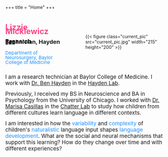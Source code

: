+++
title = "Home"
+++

<style>
@media (max-width: 768px) {
  .header-flex {
    flex-direction: column !important;
    gap: 20px !important;
  }
  .header-flex img {
    margin: 0 auto;
  }
}
</style>

<div class="header-flex" style="display: flex; align-items: center; gap: 70px">
 <div>
  <h2 style="font-size: 25px; color: #FB4689; line-height:.5"> Lizzie Mickiewicz </h2>
  <h4 style="font-size: 18px; line-height: 0.1"> Research Technician, Hayden Lab </h4>
  <p style="color: DodgerBlue; font-size: 15px; line-height: 1"> Department of Neurosurgery, Baylor College of Medicine </p>
 </div>
 <div>
  {{< figure class="current_pic" src="current_pic.jpg" width="215" height="200" >}}
 </div>
</div>


<span style="font-size: 17px">I am a research technician at Baylor College of Medicine. I work with <a href="https://www.benhayden.com/" style="font-size: 17px;">Dr. Ben Hayden</a> in the <a href="https://www.haydenlab.com/" style="font-size: 17px;">Hayden Lab</a>.</span>

<span style="font-size: 17px">Previously, I received my BS in Neuroscience and BA in Psychology from the University of Chicago. I worked with <a href="https://humdev.uchicago.edu/directory/marisa-casillas" style="font-size: 17px">Dr. Marisa Casillas</a> in the <a href="https://chatterlab.uchicago.edu/" style="font-size: 17px">Chatter Lab</a> to study how children from different cultures learn language in different contexts. </span>

<span style="font-size: 17px">I am interested in how the <span style="color: DodgerBlue; font-size: 17px">variability</span> and <span style="color: DodgerBlue; font-size: 17px">complexity</span> of children's <span style="color: DodgerBlue; font-size:17px">naturalistic</span> language input shapes <span style="color: DodgerBlue; font-size:17px">language development</span>. What are the social and neural mechanisms that support this learning? How do they change over time and with different experiences?</span>


</body>